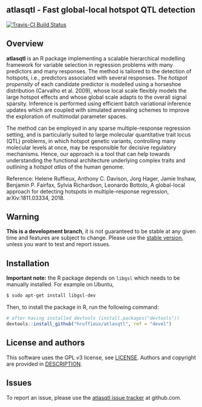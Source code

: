 ## atlasqtl - Fast global-local hotspot QTL detection

[![Travis-CI Build Status](https://travis-ci.org/hruffieux/atlasqtl.svg?branch=master)](https://travis-ci.org/hruffieux/atlasqtl)

## Overview

**atlasqtl** is an R package implementing a scalable hierarchical modelling 
framework for variable selection in regression problems with many predictors and 
many responses. The method is tailored to the detection of hotspots, i.e., 
predictors associated with several responses. The *hotspot propensity* of each 
candidate predictor is modelled using a horseshoe distribution (Carvalho et al. 
2009), whose local scale flexibly models the large hotspot effects and whose 
global scale adapts to the overall signal sparsity. Inference is performed using 
efficient batch variational inference updates which are coupled with simulated 
annealing schemes to improve the exploration of multimodal parameter spaces. 

The method can be employed in any sparse multiple-response regression setting, 
and is particularly suited to large molecular quantitative trait locus (QTL) 
problems, in which hotspot genetic variants, controlling many molecular levels 
at once, may be responsible for decisive regulatory mechanisms. Hence, our 
approach is a tool that can help towards understanding the functional 
architecture underlying complex traits and outlining a *hotspot atlas* of the 
human genome. 

Reference: Helene Ruffieux, Anthony C. Davison, Jorg Hager, Jamie Inshaw, 
Benjamin P. Fairfax, Sylvia Richardson, Leonardo Bottolo, A global-local 
approach for detecting hotspots in multiple-response regression, 
arXiv:1811.03334, 2018.

## Warning

**This is a development branch**, it is not guaranteed to be stable at any given 
time and features are subject to change. Please use the [stable version](https://github.com/hruffieux/atlasqtl), unless you want to test and 
report issues.

## Installation

**Important note:** the R package depends on `libgsl` which needs to be manually 
installed. For example on Ubuntu,

``` bash
$ sudo apt-get install libgsl-dev
```

Then, to install the package in R, run the following command:

``` r
# after having installed devtools (install.packages("devtools"))
devtools::install_github("hruffieux/atlasqtl", ref = "devel")
```

## License and authors

This software uses the GPL v3 license, see [LICENSE](LICENSE).
Authors and copyright are provided in [DESCRIPTION](DESCRIPTION).

## Issues

To report an issue, please use the [atlasqtl issue tracker](https://github.com/hruffieux/atlasqtl/issues) at github.com.
